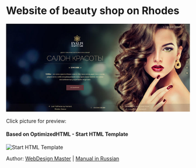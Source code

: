 <h1>Website of beauty shop on Rhodes</h1>


<p>
	<a href="https://grivenn.github.io/"><img src="https://raw.githubusercontent.com/grivenn/EvalisBeauty/master/app/img/preview.jpg" alt="Site Preview"></a>
	<p>Click picture for preview:</p>
</p>

<h4>Based on OptimizedHTML - Start HTML Template</h4>

<p>
	<img src="https://raw.githubusercontent.com/agragregra/optimizedhtml-start-template/master/app/img/preview.jpg" alt="Start HTML Template">
</p>

<p>Author: <a href="http://webdesign-master.ru" target="_blank">WebDesign Master</a> | <a href="http://webdesign-master.ru/blog/tools/2016-08-19-optimizedhtml.html" target="_blank">Manual in Russian</a></p>
